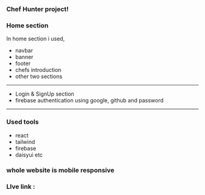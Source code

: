 ### Chef Hunter project!

### Home section

In home section i used,

- navbar
- banner
- footer
- chefs introduction
- other two sections

---

- Login & SignUp section
- firebase authentication using google, github and password

---

### Used tools

- react
- tailwind
- firebase
- daisyui etc

### whole website is mobile responsive

### LIve link :
